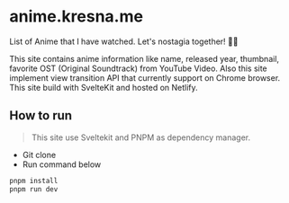 # anime.kresna.me

List of Anime that I have watched. Let's nostagia together! 🤘🤘 

This site contains anime information like name, released year, thumbnail, favorite OST (Original Soundtrack) from YouTube Video. Also this site implement view transition API that currently support on Chrome browser. This site build with SvelteKit and hosted on Netlify.

## How to run

> This site use Sveltekit and PNPM as dependency manager.

- Git clone
- Run command below

```bash
pnpm install
pnpm run dev
```
